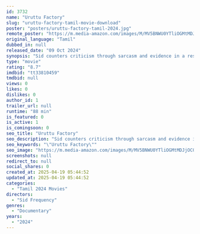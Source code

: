 ```yaml
---
id: 3732
name: "Uruttu Factory"
slug: "uruttu-factory-tamil-movie-download"
poster: "posters/uruttu-factory-tamil-2024.jpg"
remote_poster: "https://m.media-amazon.com/images/M/MV5BNWU0YTliOGMtMDJjOC00ZGEwLWFiYmYtMjg1OTVmMDRkN2QzXkEyXkFqcGc@._V1_SX300.jpg"
original_language: "Tamil"
dubbed_in: null
released_date: "09 Oct 2024"
synopsis: "Sid counters criticism through sarcasm and evidence in a response video, dissecting others' videos while addressing community concerns about wrongdoings."
type: "movie"
rating: "8.7"
imdbid: "tt33810459"
tmdbid: null
views: 0
likes: 0
dislikes: 0
author_id: 1
trailer_url: null
runtime: "88 min"
is_featured: 0
is_active: 1
is_comingsoon: 0
seo_title: "Uruttu Factory"
seo_description: "Sid counters criticism through sarcasm and evidence in a response video, dissecting others' videos while addressing community concerns about wrongdoings."
seo_keywords: "\"Uruttu Factory\""
seo_image: "https://m.media-amazon.com/images/M/MV5BNWU0YTliOGMtMDJjOC00ZGEwLWFiYmYtMjg1OTVmMDRkN2QzXkEyXkFqcGc@._V1_SX300.jpg"
screenshots: null
redirect_to: null
social_shares: 0
created_at: 2025-04-19 05:44:52
updated_at: 2025-04-19 05:44:52
categories:
  - "Tamil 2024 Movies"
directors:
  - "Sid Frequency"
genres:
  - "Documentary"
years:
  - "2024"
---
```


